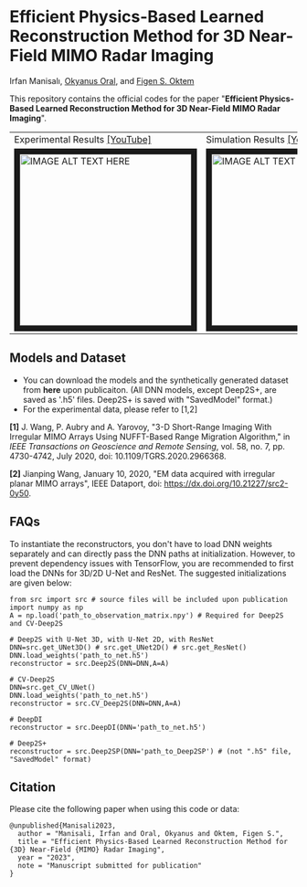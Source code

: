 # Efficient Physics-Based Learned Reconstruction Method for 3D Near-Field MIMO Radar Imaging
Irfan Manisalı, [Okyanus Oral](https://eee.metu.edu.tr/personel/okyanus-oral), and [Figen S. Oktem](https://blog.metu.edu.tr/figeno/) 

This repository contains the official codes for the paper "**Efficient Physics-Based Learned Reconstruction Method for 3D Near-Field MIMO Radar Imaging**".

<table>
<tr><td>Experimental Results <a href="http://www.youtube.com/watch?feature=player_embedded&v=9qTrIXIPdVc">[YouTube]</a></td><td>Simulation Results <a href="http://www.youtube.com/watch?feature=player_embedded&v=Mg4YhEuxVL4">[YouTube]</a></td></tr>
<tr><td><a href="http://www.youtube.com/watch?feature=player_embedded&v=9qTrIXIPdVc
" target="_blank"><img src="http://img.youtube.com/vi/9qTrIXIPdVc/0.jpg" 
alt="IMAGE ALT TEXT HERE" width="300" height="" border="10" /></a></td><td><a href="http://www.youtube.com/watch?feature=player_embedded&v=Mg4YhEuxVL4
" target="_blank"><img src="http://img.youtube.com/vi/Mg4YhEuxVL4/0.jpg" 
alt="IMAGE ALT TEXT HERE" width="300" height="" border="10" /></a></td></tr>
</table>

## Models and Dataset

- You can download the models and the synthetically generated dataset from **here** upon publicaiton. (All DNN models, except Deep2S+, are saved as '.h5' files. Deep2S+ is saved with "SavedModel" format.)
- For the experimental data, please refer to [1,2]

**[1]** J. Wang, P. Aubry and A. Yarovoy, "3-D Short-Range Imaging With Irregular MIMO Arrays Using NUFFT-Based Range Migration Algorithm," in _IEEE Transactions on Geoscience and Remote Sensing_, vol. 58, no. 7, pp. 4730-4742, July 2020, doi: 10.1109/TGRS.2020.2966368.

**[2]** Jianping Wang, January 10, 2020, "EM data acquired with irregular planar MIMO arrays", IEEE Dataport, doi: https://dx.doi.org/10.21227/src2-0y50.

## FAQs
To instantiate the reconstructors, you don't have to load DNN weights separately and can directly pass the DNN paths at initialization. However, to prevent dependency issues with TensorFlow, you are recommended to first load the DNNs for 3D/2D U-Net and ResNet. The suggested initializations are given below:

    from src import src # source files will be included upon publication
    import numpy as np
    A = np.load('path_to_observation_matrix.npy') # Required for Deep2S and CV-Deep2S
   
    # Deep2S with U-Net 3D, with U-Net 2D, with ResNet
    DNN=src.get_UNet3D() # src.get_UNet2D() # src.get_ResNet()
    DNN.load_weights('path_to_net.h5')
    reconstructor = src.Deep2S(DNN=DNN,A=A)

    # CV-Deep2S
    DNN=src.get_CV_UNet() 
    DNN.load_weights('path_to_net.h5')
    reconstructor = src.CV_Deep2S(DNN=DNN,A=A)
    
    # DeepDI
    reconstructor = src.DeepDI(DNN='path_to_net.h5')
    
    # Deep2S+
    reconstructor = src.Deep2SP(DNN='path_to_Deep2SP') # (not ".h5" file, "SavedModel" format)
    
## Citation
Please cite the following paper when using this code or data:

    @unpublished{Manisali2023,
      author = "Manisali, Irfan and Oral, Okyanus and Oktem, Figen S.",
      title = "Efficient Physics-Based Learned Reconstruction Method for {3D} Near-Field {MIMO} Radar Imaging",
      year = "2023",
      note = "Manuscript submitted for publication"
    }

